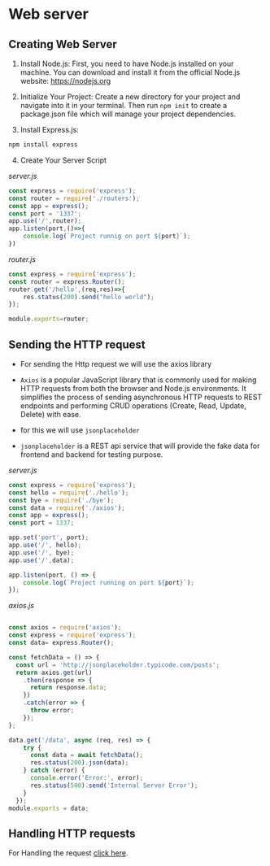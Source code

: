 # Web server 

## Creating Web Server

 1. Install Node.js: First, you need to have Node.js installed on your machine. You can download and install it from the official Node.js website: https://nodejs.org

2. Initialize Your Project: Create a new directory for your project and navigate into it in your terminal. Then run ```npm init``` to create a package.json file which will manage your project dependencies.

3. Install Express.js:

```bash
npm install express
```

4. Create Your Server Script

*server.js*
```javascript
const express = require('express');
const router = require('./routers');
const app = express();
const port = '1337';
app.use('/',router);
app.listen(port,()=>{
    console.log(`Project runnig on port ${port}`);
}) 
```

*router.js*

```javascript 
const express = require('express');
const router = express.Router();
router.get('/hello',(req,res)=>{
    res.status(200).send("hello world");
});

module.exports=router;

```


## Sending the HTTP request 

- For sending the Http request we will use the axios library

- ```Axios```  is a popular JavaScript library that is commonly used for making HTTP requests from both the browser and Node.js environments. It simplifies the process of sending asynchronous HTTP requests to REST endpoints and performing CRUD operations (Create, Read, Update, Delete) with ease.

- for this we will use ```jsonplaceholder``` 

- ```jsonplaceholder``` is a REST api service that will provide the fake data for frontend and backend for testing purpose.

*server.js*

```javascript 
const express = require('express');
const hello = require('./hello');
const bye = require('./bye');
const data = require('./axios'); 
const app = express();
const port = 1337;

app.set('port', port);
app.use('/', hello);
app.use('/', bye);
app.use('/',data);

app.listen(port, () => {
    console.log(`Project running on port ${port}`);
});
```

*axios.js*

```javascript 

const axios = require('axios');
const express = require('express');
const data= express.Router();

const fetchData = () => {
  const url = 'http://jsonplaceholder.typicode.com/posts';
  return axios.get(url)
    .then(response => {
      return response.data;
    })
    .catch(error => {
      throw error;
    });
};

data.get('/data', async (req, res) => {
    try {
      const data = await fetchData(); 
      res.status(200).json(data); 
    } catch (error) {
      console.error('Error:', error);
      res.status(500).send('Internal Server Error'); 
    }
  });
module.exports = data; 

```

## Handling HTTP requests

For Handling the request [click here](https://github.com/your-username/repository-name).